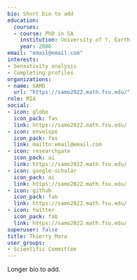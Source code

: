 ```yaml
---
bio: Short bio to add
education:
  courses:
  - course: PhD in SA
    institution: University of ?, Earth
    year: 2000
email: "email@email.com"
interests:
- Sensitivity analysis
- Completing profiles
organizations:
- name: SAMO
  url: "https://samo2022.math.fsu.edu/"
role: MIA
social:
- icon: globe
  icon_pack: fas
  link: https://samo2022.math.fsu.edu/
- icon: envelope
  icon_pack: fas
  link: mailto:email@email.com
- icon: researchgate
  icon_pack: ai
  link: https://samo2022.math.fsu.edu/
- icon: google-scholar
  icon_pack: ai
  link: https://samo2022.math.fsu.edu/
- icon: github
  icon_pack: fab
  link: https://samo2022.math.fsu.edu/
- icon: twitter
  icon_pack: fab
  link: https://samo2022.math.fsu.edu/
superuser: false
title: Thierry Mara
user_groups:
- Scientific Committee
---
```


Longer bio to add.
